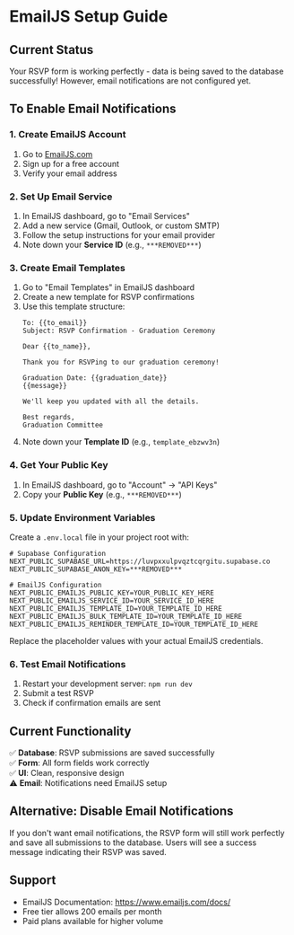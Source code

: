 # EmailJS Setup Guide

## Current Status
Your RSVP form is working perfectly - data is being saved to the database successfully! However, email notifications are not configured yet.

## To Enable Email Notifications

### 1. Create EmailJS Account
1. Go to [EmailJS.com](https://www.emailjs.com/)
2. Sign up for a free account
3. Verify your email address

### 2. Set Up Email Service
1. In EmailJS dashboard, go to "Email Services"
2. Add a new service (Gmail, Outlook, or custom SMTP)
3. Follow the setup instructions for your email provider
4. Note down your **Service ID** (e.g., `***REMOVED***`)

### 3. Create Email Templates
1. Go to "Email Templates" in EmailJS dashboard
2. Create a new template for RSVP confirmations
3. Use this template structure:
   ```
   To: {{to_email}}
   Subject: RSVP Confirmation - Graduation Ceremony
   
   Dear {{to_name}},
   
   Thank you for RSVPing to our graduation ceremony!
   
   Graduation Date: {{graduation_date}}
   {{message}}
   
   We'll keep you updated with all the details.
   
   Best regards,
   Graduation Committee
   ```
4. Note down your **Template ID** (e.g., `template_ebzwv3n`)

### 4. Get Your Public Key
1. In EmailJS dashboard, go to "Account" → "API Keys"
2. Copy your **Public Key** (e.g., `***REMOVED***`)

### 5. Update Environment Variables
Create a `.env.local` file in your project root with:

```env
# Supabase Configuration
NEXT_PUBLIC_SUPABASE_URL=https://luvpxxulpvqztcqrgitu.supabase.co
NEXT_PUBLIC_SUPABASE_ANON_KEY=***REMOVED***

# EmailJS Configuration
NEXT_PUBLIC_EMAILJS_PUBLIC_KEY=YOUR_PUBLIC_KEY_HERE
NEXT_PUBLIC_EMAILJS_SERVICE_ID=YOUR_SERVICE_ID_HERE
NEXT_PUBLIC_EMAILJS_TEMPLATE_ID=YOUR_TEMPLATE_ID_HERE
NEXT_PUBLIC_EMAILJS_BULK_TEMPLATE_ID=YOUR_TEMPLATE_ID_HERE
NEXT_PUBLIC_EMAILJS_REMINDER_TEMPLATE_ID=YOUR_TEMPLATE_ID_HERE
```

Replace the placeholder values with your actual EmailJS credentials.

### 6. Test Email Notifications
1. Restart your development server: `npm run dev`
2. Submit a test RSVP
3. Check if confirmation emails are sent

## Current Functionality
✅ **Database**: RSVP submissions are saved successfully  
✅ **Form**: All form fields work correctly  
✅ **UI**: Clean, responsive design  
⚠️ **Email**: Notifications need EmailJS setup  

## Alternative: Disable Email Notifications
If you don't want email notifications, the RSVP form will still work perfectly and save all submissions to the database. Users will see a success message indicating their RSVP was saved.

## Support
- EmailJS Documentation: https://www.emailjs.com/docs/
- Free tier allows 200 emails per month
- Paid plans available for higher volume 